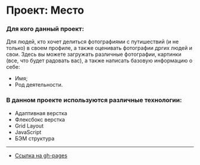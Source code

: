 # Проект: Место

### Для кого данный проект: 
Для людей, кто хочет делиться фотографиями с путишествий (и не только)
в своем профиле, а также оценивать фотографии дргих людей и свои.
Здесь вы можете загружать различные фотографии, картинки (все, что будет радовать вас),
а также написать базовую информацию о себе:
* Имя;
* Род деятельности. 

### В данном проекте используются различные технологии:

* Адаптивная верстка
* Флексбокс верстка
* Grid Layout
* JavaScript
* БЭМ структура
_____

* [Ссылка на gh-pages]()
